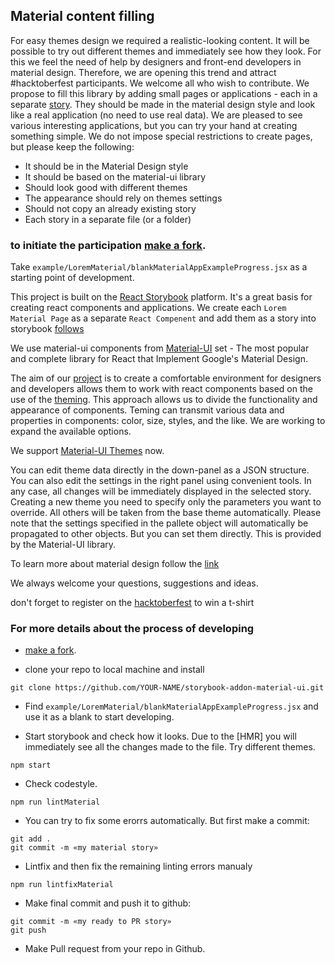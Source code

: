 
## Material content filling

For easy themes design we required a realistic-looking content. It will be possible to try out different themes and immediately see how they look. For this we feel the need of help by designers and front-end developers in material design. Therefore, we are opening this trend and attract #hacktoberfest participants. We welcome all who wish to contribute.
We propose to fill this library by adding small pages or applications - each in a separate [story](). They should be made in the material design style and look like a real application (no need to use real data). We are pleased to see various interesting applications, but you can try your hand at creating something simple.
We do not impose special restrictions to create pages, but please keep the following:
- It should be in the Material Design style
- It should be based on the material-ui library
- Should look good with different themes
- The appearance should rely on themes settings
- Should not copy an already existing story
- Each story in a separate file (or a folder)

### to initiate the participation [make a fork]().
Take `example/LoremMaterial/blankMaterialAppExampleProgress.jsx` as a starting point of development.

This project is built on the [React Storybook](https://getstorybook.io/docs) platform. It's a great basis for creating react components and applications. We create each `Lorem Material Page` as a separate `React Compenent` and add them as a story into storybook [follows](https://github.com/sm-react/storybook-addon-material-ui/blob/master/example/stories/index.js#L48)

We use material-ui components from [Material-UI](http://www.material-ui.com/#/) set  - The most popular and complete library for React that Implement Google's Material Design.

The aim of our [project](https://github.com/sm-react/storybook-addon-material-ui) is to create a comfortable environment for designers and developers allows them to work with react components based on the use of the [theming](https://facebook.github.io/react/docs/context.html#passing-info-automatically-through-a-tree). This approach allows us to divide the functionality and appearance of components. Teming can transmit various data and properties in components: color, size, styles, and the like. We are working to expand the available options.

We support [Material-UI Themes](http://www.material-ui.com/#/customization/themes) now.

You can edit theme data directly in the down-panel as a JSON structure. You can also edit the settings in the right panel using convenient tools. In any case, all changes will be immediately displayed in the selected story. Creating a new theme you need to specify only the parameters you want to override. All others will be taken from the base theme automatically. Please note that the settings specified in the pallete object will automatically be propagated to other objects. But you can set them directly. This is provided by the Material-UI library.

To learn more about material design follow the [link](https://material.google.com/)

We always welcome your questions, suggestions and ideas.

don't forget to register on the [hacktoberfest]() to win a t-shirt

### For more details about the process of developing
- [make a fork]().

- clone your repo to local machine and install
```
git clone https://github.com/YOUR-NAME/storybook-addon-material-ui.git
```

- Find `example/LoremMaterial/blankMaterialAppExampleProgress.jsx` and use it as a blank to start developing.

- Start storybook and check how it looks. Due to the [HMR] you will immediately see all the changes made to the file. Try different themes.
```
npm start
```

- Check codestyle.
```
npm run lintMaterial
```

- You can try to fix some erorrs automatically. But first make a commit:
```
git add .
git commit -m «my material story»
```

- Lintfix and then fix the remaining linting errors manualy
```
npm run lintfixMaterial
```

- Make final commit and push it to github:
```
git commit -m «my ready to PR story»
git push

```
- Make  Pull request from your repo in Github.

